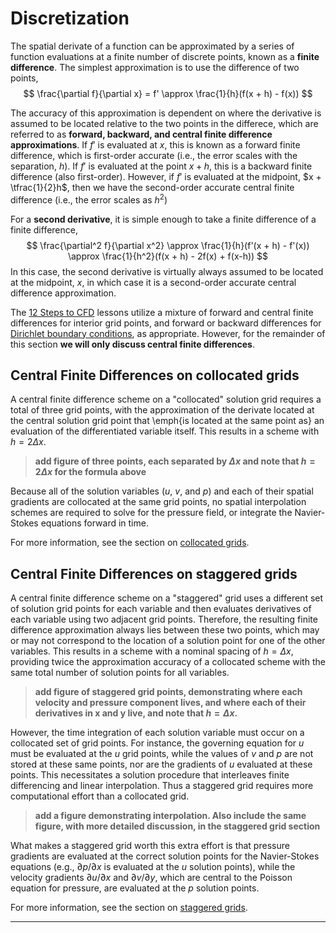 # Discretization 

The spatial derivate of a function can be approximated by a series of function evaluations at a finite number of discrete points, known as a **finite difference**. The simplest approximation is to use the difference of two points,
$$ 
\frac{\partial f}{\partial x} = f' \approx \frac{1}{h}(f(x + h) - f(x))
$$

The accuracy of this approximation is dependent on where the derivative is assumed to be located relative to the two points in the differece, which are referred to as **forward, backward, and central finite difference approximations**. If $f'$ is evaluated at $x$, this is known as a forward finite difference, which is first-order accurate (i.e., the error scales with the separation, $h$). If $f'$ is evaluated at the point $x+h$, this is a backward finite difference (also first-order). However, if $f'$ is evaluated at the midpoint, $x + \tfrac{1}{2}h$, then we have the second-order accurate central finite difference (i.e., the error scales as $h^2$)

For a **second derivative**, it is simple enough to take a finite difference of a finite difference,
$$
\frac{\partial^2 f}{\partial x^2}
\approx \frac{1}{h}(f'(x + h) - f'(x))
\approx \frac{1}{h^2}(f(x + h) - 2f(x) + f(x-h))
$$
In this case, the second derivative is virtually always assumed to be located at the midpoint, $x$, in which case it is a second-order accurate central difference approximation.

The [12 Steps to CFD][barba] lessons utilize a mixture of forward and central finite differences for interior grid points, and forward or backward differences for [Dirichlet boundary conditions](./boundary_conditions.md), as appropriate. However, for the remainder of this section **we will only discuss central finite differences**.

## Central Finite Differences on collocated grids
A central finite difference scheme on a "collocated" solution grid requires a total of three grid points, with the approximation of the derivate located at the central solution grid point that \emph{is located at the same point as} an evaluation of the differentiated variable itself. This results in a scheme with $h = 2\Delta x$.

> **add figure of three points, each separated by $\Delta x$ and note that $h = 2\Delta x$ for the formula above**

Because all of the solution variables ($u$, $v$, and $p$) and each of their spatial gradients are collocated at the same grid points, no spatial interpolation schemes are required to solve for the pressure field, or integrate the Navier-Stokes equations forward in time.

For more information, see the section on [collocated grids](./grid_types.md#collocated-grid).

## Central Finite Differences on staggered grids
A central finite difference scheme on a "staggered" grid uses a different set of solution grid points for each variable and then evaluates derivatives of each variable using two adjacent grid points. Therefore, the resulting finite difference approximation always lies between these two points, which may or may not correspond to the location of a solution point for one of the other variables. This results in a scheme with a nominal spacing of $h = \Delta x$, providing twice the approximation accuracy of a collocated scheme with the same total number of solution points for all variables. 

> **add figure of staggered grid points, demonstrating where each velocity and pressure component lives, and where each of their derivatives in x and y live, and note that $h = \Delta x$.**

However, the time integration of each solution variable must occur on a collocated set of grid points. For instance, the governing equation for $u$ must be evaluated at the $u$ grid points, while the values of $v$ and $p$ are not stored at these same points, nor are the gradients of $u$ evaluated at these points. This necessitates a solution procedure that interleaves finite differencing and linear interpolation. Thus a staggered grid requires more computational effort than a collocated grid. 

> **add a figure demonstrating interpolation. Also include the same figure, with more detailed discussion, in the staggered grid section**

What makes a staggered grid worth this extra effort is that pressure gradients are evaluated at the correct solution points for the Navier-Stokes equations (e.g., $\partial p/\partial x$ is evaluated at the $u$ solution points), while the velocity gradients $\partial u/\partial x$ and $\partial v/\partial y$, which are central to the Poisson equation for pressure, are evaluated at the $p$ solution points.

For more information, see the section on [staggered grids](./grid_types.md#staggered-grid).

---
[barba]: https://github.com/barbagroup/CFDPython "Lorena Barba's CFD Python Tutorials"